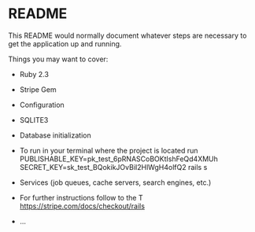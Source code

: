 # README

This README would normally document whatever steps are necessary to get the
application up and running.

Things you may want to cover:

* Ruby 2.3

* Stripe Gem

* Configuration

* SQLITE3

* Database initialization

* To run in your terminal where the project is located run
  PUBLISHABLE_KEY=pk_test_6pRNASCoBOKtIshFeQd4XMUh \
  SECRET_KEY=sk_test_BQokikJOvBiI2HlWgH4olfQ2 rails s

* Services (job queues, cache servers, search engines, etc.)

* For further instructions follow to the T https://stripe.com/docs/checkout/rails

* ...
